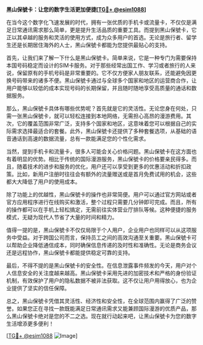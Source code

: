 **黑山保號卡：让您的数字生活更加便捷[[TG💪+ @esim1088](https://t.me/s/esim1088)]**

在当今这个数字化飞速发展的时代，拥有一张优质的手机卡或流量卡，不仅仅是满足日常通讯需求那么简单，更是提升生活品质的重要工具。而提到黑山保號卡，它正以其卓越的服务和灵活的使用方式，成为众多用户的首选。无论是旅行者、留学生还是长期居住海外的人士，黑山保號卡都能为您提供最贴心的支持。

首先，让我们来了解一下什么是黑山保號卡。简单来说，它是一种专门为需要保持本国号码稳定而设计的SIM卡服务。对于那些经常出国工作、学习或者旅行的人来说，保留原有的手机号码是非常重要的。它不仅方便家人朋友联系，还能避免因更换号码带来的诸多不便。黑山保號卡通过与全球多个国家和地区的运营商合作，让用户能够以较低的成本实现号码的长期保留，并且随时随地享受高质量的通话和数据服务。

那么，黑山保號卡具体有哪些优势呢？首先就是它的灵活性。无论您身在何处，只需一张黑山保號卡，就可以轻松连接到本地网络，无需担心高昂的漫游费用。其次，它的覆盖范围非常广泛，支持多个国家和地区，这意味着您可以根据自己的实际需求选择最适合的套餐。此外，黑山保號卡还提供了多种套餐选项，从基础的语音通话到高速的数据流量，总有一款能满足您的个性化需求。

当然，提到手机卡和流量卡，很多人可能会关心价格问题。黑山保號卡在这方面也有着明显的优势。相比于传统的国际漫游服务，黑山保號卡的价格要亲民得多。而且，随着技术的进步和服务的优化，用户还可以享受到更多的优惠活动和折扣政策。比如，新用户注册时往往会有额外的流量赠送或是首月免费试用的机会，这些都大大降低了用户的使用成本。

除了功能上的优越性，黑山保號卡的操作也非常简便。用户可以通过官方网站或者官方应用程序进行在线购买和激活，整个过程只需要几分钟即可完成。而且，所有的操作都可以在手机上轻松搞定，无需前往实体营业厅排队等候。这种便捷的服务模式，无疑为现代人节省了大量的时间和精力。

值得一提的是，黑山保號卡不仅仅局限于个人用户，企业用户也同样可以从这项服务中受益。对于跨国公司而言，保持员工之间的高效沟通至关重要。黑山保號卡可以帮助企业降低通信成本，同时确保信息传递的及时性和准确性。无论是商务会议还是远程协作，黑山保號卡都能提供稳定可靠的支持。

最后，不得不提的是黑山保號卡的安全性。在信息泄露事件频发的今天，用户对个人信息安全的关注度越来越高。黑山保號卡采用先进的加密技术和严格的身份验证机制，有效保护了用户的隐私数据不被非法获取。这不仅让用户用得放心，也为企业提供了坚实的信任保障。

总之，黑山保號卡凭借其灵活性、经济性和安全性，在全球范围内赢得了广泛的赞誉。如果您正在寻找一款既能满足日常通讯需求又能兼顾国际漫游的优质产品，那么黑山保號卡绝对是您的不二之选。现在就行动起来吧，让黑山保號卡为您的数字生活增添更多便利！

[[TG💪+ @esim1088](https://t.me/s/esim1088) ![Image](https://i.postimg.cc/4NQfJmqS/Snipaste-2025-05-13-00-14-12.png)]